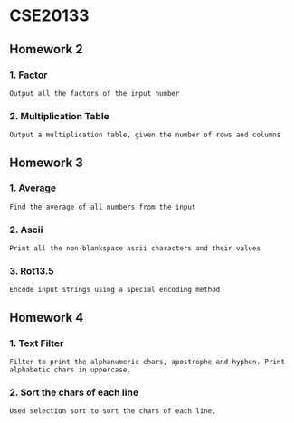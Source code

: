 CSE20133
==============================
Homework 2
------------------------------
### 1. Factor<br />
    Output all the factors of the input number
### 2. Multiplication Table<br />
    Output a multiplication table, given the number of rows and columns
Homework 3
------------------------------
### 1. Average<br />
    Find the average of all numbers from the input
### 2. Ascii<br />
    Print all the non-blankspace ascii characters and their values
### 3. Rot13.5<br />
    Encode input strings using a special encoding method
Homework 4
------------------------------
### 1. Text Filter<br />
    Filter to print the alphanumeric chars, apostrophe and hyphen. Print alphabetic chars in uppercase.
### 2. Sort the chars of each line<br />
    Used selection sort to sort the chars of each line.
